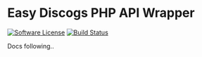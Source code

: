 # Easy Discogs PHP API Wrapper

[![Software License](https://img.shields.io/badge/license-MIT-brightgreen.svg?style=flat-square)](LICENSE.md)
[![Build Status](https://travis-ci.com/kayintveen/discogs-php.svg?style=flat-square)](https://travis-ci.org/kayintveen/discogs-php)

Docs following..
